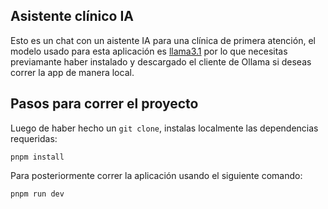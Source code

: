 ## Asistente clínico IA 

Esto es un chat con un aistente IA para una clínica de primera atención, el modelo usado para esta aplicación es [llama3.1](https://ollama.com/library/llama3.1) por lo que necesitas previamante haber instalado y descargado el cliente de Ollama si deseas correr la app de manera local.

## Pasos para correr el proyecto

Luego de haber hecho un ```git clone```, instalas localmente las dependencias requeridas:
```
pnpm install
```

Para posteriormente correr la aplicación usando el siguiente comando:
```
pnpm run dev
```